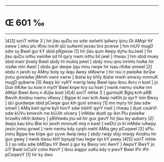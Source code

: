 ___
# Œ 601 ‰
---
]4]3] soriT mhlw 3 ] hir jIau quDu no sdw swlwhI ipAwry ijcru Gt
AMqir hY swsw ] ieku plu iKnu ivsrih qU suAwmI jwxau brs pcwsw ] hm
mUV mugD sdw sy BweI gur kY sbid pRgwsw ]1] hir jIau qum Awpy dyhu
buJweI ] hir jIau quDu ivthu vwirAw sd hI qyry nwm ivthu bil jweI ]
rhwau ] hm sbid muey sbid mwir jIvwly BweI sbdy hI mukiq pweI ]
sbdy mnu qnu inrmlu hoAw hir visAw min AweI ] sbdu gur dwqw ijqu
mnu rwqw hir isau rihAw smweI ]2] sbdu n jwxih sy AMny boly sy ikqu
Awey sMswrw ] hir rsu n pwieAw ibrQw jnmu gvwieAw jMmih vwro vwrw ]
ibstw ky kIVy ibstw mwih smwxy mnmuK mugD gubwrw ]3] Awpy kir vyKY
mwrig lwey BweI iqsu ibnu Avru n koeI ] jo Duir iliKAw su koie n mytY
BweI krqw kry su hoeI ] nwnk nwmu visAw mn AMqir BweI Avru n dUjw
koeI ]4]4] soriT mhlw 3 ] gurmuiK Bgiq krih pRB Bwvih Anidnu nwmu
vKwxy ] Bgqw kI swr krih Awip rwKih jo qyrY min Bwxy ] qU guxdwqw
sbid pCwqw gux kih guxI smwxy ]1] mn myry hir jIau sdw smwil ] AMq
kwil qyrw bylI hovY sdw inbhY qyrY nwil ] rhwau ] dust caukVI sdw kUVu
kmwvih nw bUJih vIcwry ] inMdw dustI qy ikin Plu pwieAw hrxwKs nKih
ibdwry ] pRihlwdu jnu sd hir gux gwvY hir jIau ley aubwry ]2] Awps
kau bhu Blw kir jwxih mnmuiK miq n kweI ] swDU jn kI inMdw ivAwpy
jwsin jnmu gvweI ] rwm nwmu kdy cyqih nwhI AMiq gey pCuqweI ]3]
sPlu jnmu Bgqw kw kIqw gur syvw Awip lwey ] sbdy rwqy shjy mwqy
Anidnu hir gux gwey ] nwnk dwsu khY bynµqI hau lwgw iqn kY pwey
]4]5] soriT mhlw 3 ] so isKu sdw bMDpu hY BweI ij gur ky Bwxy ivic
AwvY ] AwpxY BwxY jo clY BweI ivCuiV cotw KwvY ] ibnu siqgur suKu kdy n
pwvY BweI iPir iPir pCoqwvY ]1] hir ky dws
####
